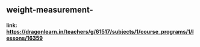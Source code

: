 ## weight-measurement- 
#### link: https://dragonlearn.in/teachers/g/61517/subjects/1/course_programs/1/lessons/16359
